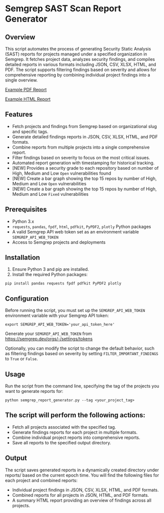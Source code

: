 # Semgrep SAST Scan Report Generator

## Overview

This script automates the process of generating Security Static Analysis (SAST) reports for projects managed under a specified organization in Semgrep. It fetches project data, analyzes security findings, and compiles detailed reports in various formats including JSON, CSV, XLSX, HTML, and PDF. The script supports filtering findings based on severity and allows for comprehensive reporting by combining individual project findings into a single overview.

[Example PDF Report](https://github.com/r2c-CSE/semgrep_findings_to_csv_html_pdf_all_repos_filter_tag/blob/FR-security_grades_bar_graphs/reports/1709112459/combined_output_portfolio-B.pdf)

[Example HTML Report](https://github.com/r2c-CSE/semgrep_findings_to_csv_html_pdf_all_repos_filter_tag/blob/FR-security_grades_bar_graphs/reports/1709112459/combined_output_portfolio-B.html)

## Features

- Fetch projects and findings from Semgrep based on organizational slug and specific tags.
- Generate detailed findings reports in JSON, CSV, XLSX, HTML, and PDF formats.
- Combine reports from multiple projects into a single comprehensive report.
- Filter findings based on severity to focus on the most critical issues.
- Automated report generation with timestamping for historical tracking.
- [NEW] Provides a security grade to each repository based on number of High, Medium and Low `Open` vulnerabilities found
- [NEW] Create a bar graph showing the top 15 repos by number of High, Medium and Low `Open` vulnerabilities 
- [NEW] Create a bar graph showing the top 15 repos by number of High, Medium and Low `Fixed` vulnerabilities

## Prerequisites

- Python 3.x
- `requests`, `pandas`, `fpdf`, `html`, `pdfkit`, `PyPDF2`, `plotly` Python packages
- A valid Semgrep API web token set as an environment variable `SEMGREP_API_WEB_TOKEN`
- Access to Semgrep projects and deployments

## Installation

1. Ensure Python 3 and pip are installed.
2. Install the required Python packages:

`pip install pandas requests fpdf pdfkit PyPDF2 plotly`


## Configuration
Before running the script, you must set up the `SEMGREP_API_WEB_TOKEN` environment variable with your Semgrep API token:

`export SEMGREP_API_WEB_TOKEN='your_api_token_here'`

Generate your `SEMGREP_API_WEB_TOKEN` from https://semgrep.dev/orgs/-/settings/tokens 

Optionally, you can modify the script to change the default behavior, such as filtering findings based on severity by setting `FILTER_IMPORTANT_FINDINGS` to `True` or `False`.

## Usage
Run the script from the command line, specifying the tag of the projects you want to generate reports for:

`python semgrep_report_generator.py --tag <your_project_tag>`

## The script will perform the following actions:

* Fetch all projects associated with the specified tag.
* Generate findings reports for each project in multiple formats.
* Combine individual project reports into comprehensive reports.
* Save all reports to the specified output directory.

## Output
The script saves generated reports in a dynamically created directory under reports/ based on the current epoch time. You will find the following files for each project and combined reports:
* Individual project findings in JSON, CSV, XLSX, HTML, and PDF formats.
* Combined reports for all projects in JSON, HTML, and PDF formats.
* A summary HTML report providing an overview of findings across all projects.
